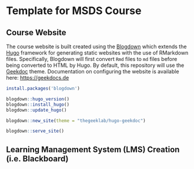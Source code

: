 Template for MSDS Course
================

## Course Website

The course website is built created using the
[Blogdown](https://bookdown.org/yihui/blogdown) which extends the
[Hugo](https://gohugo.io) framework for generating static websites with
the use of RMarkdown files. Specifically, Blogdown will first convert
`Rmd` files to `md` files before being converted to HTML by Hugo. By
default, this repository will use the
[Geekdoc](https://github.com/thegeeklab/hugo-geekdoc) theme.
Documentation on configuring the website is available here:
<https://geekdocs.de>

``` r
install.packages('blogdown') 

blogdown::hugo_version()
blogdown::install_hugo()
blogdown::update_hugo()

blogdown::new_site(theme = "thegeeklab/hugo-geekdoc")
```

``` r
blogdown::serve_site()
```

## Learning Management System (LMS) Creation (i.e. Blackboard)
